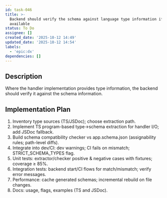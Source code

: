 ```yaml
---
id: task-046
title: >-
  Backend should verify the schema against language type information if
  available
status: To Do
assignee: []
created_date: '2025-10-12 14:49'
updated_date: '2025-10-12 14:54'
labels:
  - 'epic:dx'
dependencies: []
---
```


## Description

<!-- SECTION:DESCRIPTION:BEGIN -->
Where the handler implementation provides type information, the backend should verify it against the schema information.
<!-- SECTION:DESCRIPTION:END -->

## Implementation Plan

<!-- SECTION:PLAN:BEGIN -->
1. Inventory type sources (TS/JSDoc); choose extraction path.
2. Implement TS program-based type→schema extraction for handler I/O; add JSDoc fallback.
3. Build schema compatibility checker vs app.schema.json (assignability rules; path-level diffs).
4. Integrate into dev/CI: dev warnings; CI fails on mismatch; STRICT_SCHEMA_TYPES flag.
5. Unit tests: extractor/checker positive & negative cases with fixtures; coverage ≥ 85%.
6. Integration tests: backend start/CI flows for match/mismatch; verify error messages.
7. Performance: cache generated schemas; incremental rebuild on file changes.
8. Docs: usage, flags, examples (TS and JSDoc).
<!-- SECTION:PLAN:END -->
